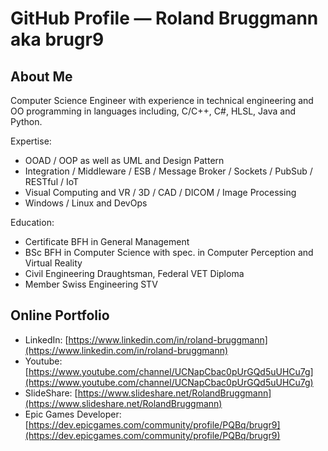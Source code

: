 # GitHub Profile &mdash; Roland Bruggmann aka brugr9

## About Me

Computer Science Engineer with experience in technical engineering and OO programming in languages including, C/C++, C#, HLSL, Java and Python.

Expertise:

* OOAD / OOP as well as UML and Design Pattern
* Integration / Middleware / ESB / Message Broker / Sockets / PubSub / RESTful / IoT
* Visual Computing and VR / 3D / CAD / DICOM / Image Processing
* Windows / Linux and DevOps

Education:

* Certificate BFH in General Management
* BSc BFH in Computer Science with spec. in Computer Perception and Virtual Reality
* Civil Engineering Draughtsman, Federal VET Diploma
* Member Swiss Engineering STV

## Online Portfolio

* LinkedIn: [https://www.linkedin.com/in/roland-bruggmann](https://www.linkedin.com/in/roland-bruggmann)
* Youtube: [https://www.youtube.com/channel/UCNapCbac0pUrGQd5uUHCu7g](https://www.youtube.com/channel/UCNapCbac0pUrGQd5uUHCu7g)
* SlideShare: [https://www.slideshare.net/RolandBruggmann](https://www.slideshare.net/RolandBruggmann)
* Epic Games Developer: [https://dev.epicgames.com/community/profile/PQBq/brugr9](https://dev.epicgames.com/community/profile/PQBq/brugr9)

<!--
## Selected Work

### Image Processing

* Index Terms:
* Technology:

### Computer Graphics

### Signal Processing

### Messaging/IoT

### Java
-->